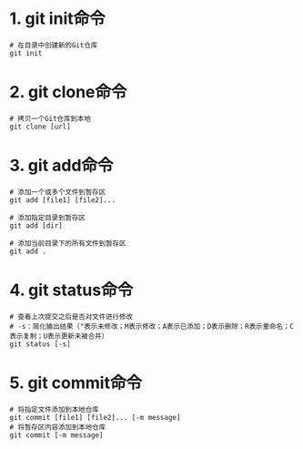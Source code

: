 # 1. git init命令
```shell
# 在目录中创建新的Git仓库
git init
```
# 2. git clone命令
```shell
# 拷贝一个Git仓库到本地
git clone [url]
```

# 3. git add命令
```shell
# 添加一个或多个文件到暂存区
git add [file1] [file2]...

# 添加指定目录到暂存区
git add [dir]

# 添加当前目录下的所有文件到暂存区
git add .

```

# 4. git status命令
```shell
# 查看上次提交之后是否对文件进行修改
# -s：简化输出结果（"表示未修改；M表示修改；A表示已添加；D表示删除；R表示重命名；C表示复制；U表示更新未被合并）
git status [-s]
```

# 5. git commit命令
```shell
# 将指定文件添加到本地仓库
git commit [file1] [file2]... [-m message]
# 将暂存区内容添加到本地仓库
git commit [-m message]
```